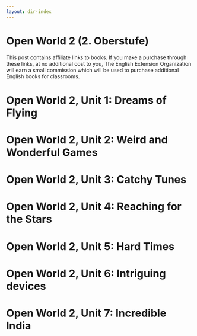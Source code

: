 ```yaml
---
layout: dir-index
---
```


# Open World 2 (2. Oberstufe)

This post contains affiliate links to books. If you make a purchase through these links, at no additional cost to you, The English Extension Organization will earn a small commission which will be used to purchase additional English books for classrooms.
 # Open World 2, Unit 1: Dreams of Flying
 # Open World 2, Unit 2: Weird and Wonderful Games
 # Open World 2, Unit 3: Catchy Tunes
 # Open World 2, Unit 4: Reaching for the Stars
 # Open World 2, Unit 5: Hard Times
 # Open World 2, Unit 6: Intriguing devices
 # Open World 2, Unit 7: Incredible India
<!--stackedit_data:
eyJoaXN0b3J5IjpbNDk1OTM3MTA2LDE4NTA3OTUyNzldfQ==
-->